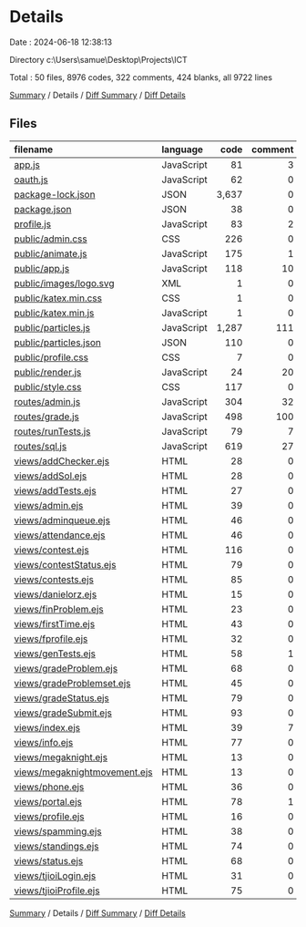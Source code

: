 # Details

Date : 2024-06-18 12:38:13

Directory c:\\Users\\samue\\Desktop\\Projects\\ICT

Total : 50 files,  8976 codes, 322 comments, 424 blanks, all 9722 lines

[Summary](results.md) / Details / [Diff Summary](diff.md) / [Diff Details](diff-details.md)

## Files
| filename | language | code | comment | blank | total |
| :--- | :--- | ---: | ---: | ---: | ---: |
| [app.js](/app.js) | JavaScript | 81 | 3 | 17 | 101 |
| [oauth.js](/oauth.js) | JavaScript | 62 | 0 | 3 | 65 |
| [package-lock.json](/package-lock.json) | JSON | 3,637 | 0 | 1 | 3,638 |
| [package.json](/package.json) | JSON | 38 | 0 | 1 | 39 |
| [profile.js](/profile.js) | JavaScript | 83 | 2 | 5 | 90 |
| [public/admin.css](/public/admin.css) | CSS | 226 | 0 | 1 | 227 |
| [public/animate.js](/public/animate.js) | JavaScript | 175 | 1 | 14 | 190 |
| [public/app.js](/public/app.js) | JavaScript | 118 | 10 | 6 | 134 |
| [public/images/logo.svg](/public/images/logo.svg) | XML | 1 | 0 | 0 | 1 |
| [public/katex.min.css](/public/katex.min.css) | CSS | 1 | 0 | 1 | 2 |
| [public/katex.min.js](/public/katex.min.js) | JavaScript | 1 | 0 | 0 | 1 |
| [public/particles.js](/public/particles.js) | JavaScript | 1,287 | 111 | 165 | 1,563 |
| [public/particles.json](/public/particles.json) | JSON | 110 | 0 | 1 | 111 |
| [public/profile.css](/public/profile.css) | CSS | 7 | 0 | 0 | 7 |
| [public/render.js](/public/render.js) | JavaScript | 24 | 20 | 4 | 48 |
| [public/style.css](/public/style.css) | CSS | 117 | 0 | 15 | 132 |
| [routes/admin.js](/routes/admin.js) | JavaScript | 304 | 32 | 19 | 355 |
| [routes/grade.js](/routes/grade.js) | JavaScript | 498 | 100 | 45 | 643 |
| [routes/runTests.js](/routes/runTests.js) | JavaScript | 79 | 7 | 10 | 96 |
| [routes/sql.js](/routes/sql.js) | JavaScript | 619 | 27 | 3 | 649 |
| [views/addChecker.ejs](/views/addChecker.ejs) | HTML | 28 | 0 | 1 | 29 |
| [views/addSol.ejs](/views/addSol.ejs) | HTML | 28 | 0 | 0 | 28 |
| [views/addTests.ejs](/views/addTests.ejs) | HTML | 27 | 0 | 1 | 28 |
| [views/admin.ejs](/views/admin.ejs) | HTML | 39 | 0 | 2 | 41 |
| [views/adminqueue.ejs](/views/adminqueue.ejs) | HTML | 46 | 0 | 5 | 51 |
| [views/attendance.ejs](/views/attendance.ejs) | HTML | 46 | 0 | 13 | 59 |
| [views/contest.ejs](/views/contest.ejs) | HTML | 116 | 0 | 3 | 119 |
| [views/contestStatus.ejs](/views/contestStatus.ejs) | HTML | 79 | 0 | 3 | 82 |
| [views/contests.ejs](/views/contests.ejs) | HTML | 85 | 0 | 3 | 88 |
| [views/danielorz.ejs](/views/danielorz.ejs) | HTML | 15 | 0 | 1 | 16 |
| [views/finProblem.ejs](/views/finProblem.ejs) | HTML | 23 | 0 | 0 | 23 |
| [views/firstTime.ejs](/views/firstTime.ejs) | HTML | 43 | 0 | 13 | 56 |
| [views/fprofile.ejs](/views/fprofile.ejs) | HTML | 32 | 0 | 1 | 33 |
| [views/genTests.ejs](/views/genTests.ejs) | HTML | 58 | 1 | 0 | 59 |
| [views/gradeProblem.ejs](/views/gradeProblem.ejs) | HTML | 68 | 0 | 4 | 72 |
| [views/gradeProblemset.ejs](/views/gradeProblemset.ejs) | HTML | 45 | 0 | 3 | 48 |
| [views/gradeStatus.ejs](/views/gradeStatus.ejs) | HTML | 79 | 0 | 4 | 83 |
| [views/gradeSubmit.ejs](/views/gradeSubmit.ejs) | HTML | 93 | 0 | 7 | 100 |
| [views/index.ejs](/views/index.ejs) | HTML | 39 | 7 | 6 | 52 |
| [views/info.ejs](/views/info.ejs) | HTML | 77 | 0 | 5 | 82 |
| [views/megaknight.ejs](/views/megaknight.ejs) | HTML | 13 | 0 | 4 | 17 |
| [views/megaknightmovement.ejs](/views/megaknightmovement.ejs) | HTML | 13 | 0 | 4 | 17 |
| [views/phone.ejs](/views/phone.ejs) | HTML | 36 | 0 | 5 | 41 |
| [views/portal.ejs](/views/portal.ejs) | HTML | 78 | 1 | 1 | 80 |
| [views/profile.ejs](/views/profile.ejs) | HTML | 16 | 0 | 1 | 17 |
| [views/spamming.ejs](/views/spamming.ejs) | HTML | 38 | 0 | 4 | 42 |
| [views/standings.ejs](/views/standings.ejs) | HTML | 74 | 0 | 2 | 76 |
| [views/status.ejs](/views/status.ejs) | HTML | 68 | 0 | 2 | 70 |
| [views/tjioiLogin.ejs](/views/tjioiLogin.ejs) | HTML | 31 | 0 | 10 | 41 |
| [views/tjioiProfile.ejs](/views/tjioiProfile.ejs) | HTML | 75 | 0 | 5 | 80 |

[Summary](results.md) / Details / [Diff Summary](diff.md) / [Diff Details](diff-details.md)